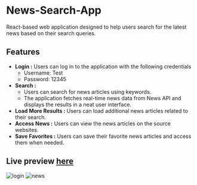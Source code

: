 # News-Search-App

React-based web application designed to help users search for the latest news based on their search queries.

## Features

-   **Login :** Users can log in to the application with the following credentials
    -   Username: Test
    -   Password: 12345
-   **Search :**
    -   Users can search for news articles using keywords.
    -   The application fetches real-time news data from News API and displays the results in a neat user interface.
-   **Load More Results :** Users can load additional news articles related to their search.
-   **Access News :** Users can view the news articles on the source websites.
-   **Save Favorites :** Users can save their favorite news articles and access them when needed.

## Live preview [here](https://news-search-app-ycc.pages.dev/)

![login](https://github.com/yiechernchuen/news-search-app/assets/117752972/82b26ca4-27d8-4453-887d-506718b6e0d8)
![news](https://github.com/yiechernchuen/news-search-app/assets/117752972/9a67c3a1-052f-496f-acc3-8171c3b97e57)




